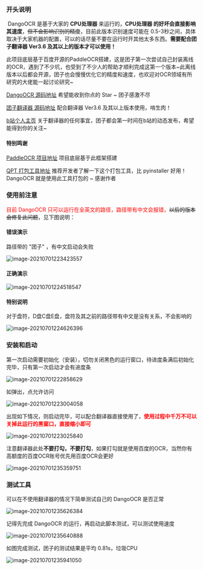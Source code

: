 ### 开头说明

​	   DangoOCR 是基于大家的 **CPU处理器** 来运行的，**CPU处理器 的好坏会直接影响其速度**，~~但不会影响识别的精度~~，目前此版本识别速度可能在 0.5-3秒之间，具体取决于大家机器的配置，可以的话尽量不要在运行时开其他太多东西。**需要配合团子翻译器 Ver3.6 及其以上的版本才可以使用！**

​       此项目底层基于百度开源的PaddleOCR搭建，这是团子第一次尝试自己封装离线的OCR，遇到了不少坑，也受到了不少人的帮助才顺利完成这第一个版本~此离线版本以后都会开源，团子也会慢慢优化它的精度和速度，也欢迎对OCR领域有所研究的大佬能一起讨论研究~

[DangoOCR 源码地址](https://github.com/PantsuDango/DangoOCR)  希望能收到你点的 Star ~ 团子感激不尽

[团子翻译器 源码地址](https://github.com/PantsuDango/Dango-Translator)  配合翻译器 Ver3.6 及其以上版本使用，啃生肉！

[b站个人主页](https://space.bilibili.com/227927)  关于翻译器的任何事宜，团子都会第一时间在b站的动态发布，希望能得到你的关注~



#### 特别鸣谢

[PaddleOCR 项目地址](https://github.com/PaddlePaddle/PaddleOCR)  项目底层基于此框架搭建

[QPT 打包工具地址](https://github.com/GT-ZhangAcer/QPT)  推荐开发者了解一下这个打包工具，比 pyinstaller 好用！DangoOCR 就是使用此工具打包的 ~ 感谢作者 



  
### 使用前注意

<span style="color:red;">目前 DangoOCR 只可以运行在全英文的路径，路径带有中文会报错，</span>~~以后的版本会修复此问题~~，见下图说明：

#### **错误演示**

路径带的 "团子" ，有中文启动会失败

![image-20210701223423557](C:\Users\Administrator\AppData\Roaming\Typora\typora-user-images\image-20210701223423557.png)

#### **正确演示**

![image-20210701224518547](C:\Users\Administrator\AppData\Roaming\Typora\typora-user-images\image-20210701224518547.png)

#### **特别说明**

对于盘符，D盘C盘E盘，盘符及其之前的路径带有中文是没有关系，不会影响的

![image-20210701224626396](C:\Users\Administrator\AppData\Roaming\Typora\typora-user-images\image-20210701224626396.png)



### 安装和启动

第一次启动需要初始化（安装），切勿关闭黑色的运行窗口，待进度条满后初始化完毕，只有第一次启动才会有进度条

![image-20210701222858629](C:\Users\Administrator\AppData\Roaming\Typora\typora-user-images\image-20210701222858629.png)



如弹出，点允许访问

![image-20210701223004058](C:\Users\Administrator\AppData\Roaming\Typora\typora-user-images\image-20210701223004058.png)



出现如下情况，则启动完毕，可以配合翻译器直接使用了，<span style="color:red;">**使用过程中千万不可以关掉此运行的黑窗口，直接缩小即可**</span>

![image-20210701223025840](C:\Users\Administrator\AppData\Roaming\Typora\typora-user-images\image-20210701223025840.png)



注意翻译器此处**不要打勾，不要打勾**，如果打勾就是使用百度的OCR，当然你有高额度的百度OCR账号优先用百度OCR会更好

![image-20210701235359751](C:\Users\Administrator\AppData\Roaming\Typora\typora-user-images\image-20210701235359751.png)



### 测试工具

可以在不使用翻译器的情况下简单测试自己的 DangoOCR 是否正常

![image-20210701235626384](C:\Users\Administrator\AppData\Roaming\Typora\typora-user-images\image-20210701235626384.png)



记得先完成 DangoOCR 的运行，再启动此脚本测试，可以测试使用速度

![image-20210701235640888](C:\Users\Administrator\AppData\Roaming\Typora\typora-user-images\image-20210701235640888.png)



如图完成测试，团子的测试结果是平均 0.81s，垃圾CPU

![image-20210701235941050](C:\Users\Administrator\AppData\Roaming\Typora\typora-user-images\image-20210701235941050.png)
